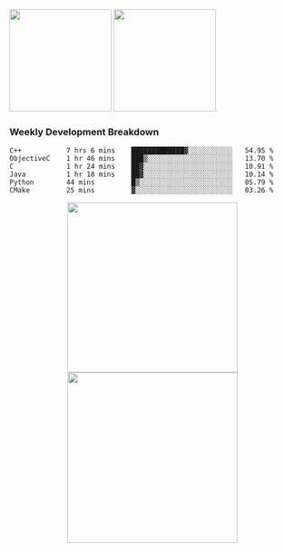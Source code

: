 <div>
  <img src = "https://github-readme-stats.vercel.app/api/top-langs/?username=Okabe-Rintarou-0&layout=compact&langs_count=8&hide=TeX,Makefile,CMake,Perl,Shell&theme=dracula" height="180px" />
  
  <img src = "https://github-readme-stats.vercel.app/api?username=Okabe-Rintarou-0&show_icons=true&theme=dracula" height="180px" />
  
</div>

### Weekly Development Breakdown
<!--START_SECTION:waka-->

```text
C++           7 hrs 6 mins    █████████████▓░░░░░░░░░░░   54.95 %
ObjectiveC    1 hr 46 mins    ███▒░░░░░░░░░░░░░░░░░░░░░   13.70 %
C             1 hr 24 mins    ██▓░░░░░░░░░░░░░░░░░░░░░░   10.91 %
Java          1 hr 18 mins    ██▓░░░░░░░░░░░░░░░░░░░░░░   10.14 %
Python        44 mins         █▒░░░░░░░░░░░░░░░░░░░░░░░   05.79 %
CMake         25 mins         ▓░░░░░░░░░░░░░░░░░░░░░░░░   03.26 %
```

<!--END_SECTION:waka-->

<p align="center">
    <img src="https://wakatime.com/share/@c0fc2eae-3121-4f9e-8064-2a0f57352f62/e973be70-27aa-421b-88f5-96824ac76947.svg" height="300em"/>
    <img src="https://wakatime.com/share/@c0fc2eae-3121-4f9e-8064-2a0f57352f62/602e3ec4-11ce-4368-87bc-684fd89aaebb.svg" height="300em"/>
</p>


